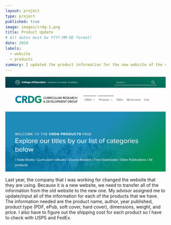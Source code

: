 ```yaml
---
layout: project
type: project
published: true
image: images/crdg-1.png
title: Product Update
# All dates must be YYYY-MM-DD format!
date: 2019
labels:
  - website
  - products
summary: I updated the product information for the new website of the company I was working for.
---
```


<img class="ui small top floated image" src="../images/CRDG.jpg">

Last year, the company that I was working for changed the website that they are using. Because it is a new website, we need to transfer all of the information from the old website to the new one. My advisor assigned me to update/input all of the information for each of the products that we have. The information needed are the product name, author, year published, product type (PDF, ePub, soft cover, hard cover), dimensions, weight, and price. I also have to figure out the shipping cost for each product so I have to check with USPS and FedEx. 

